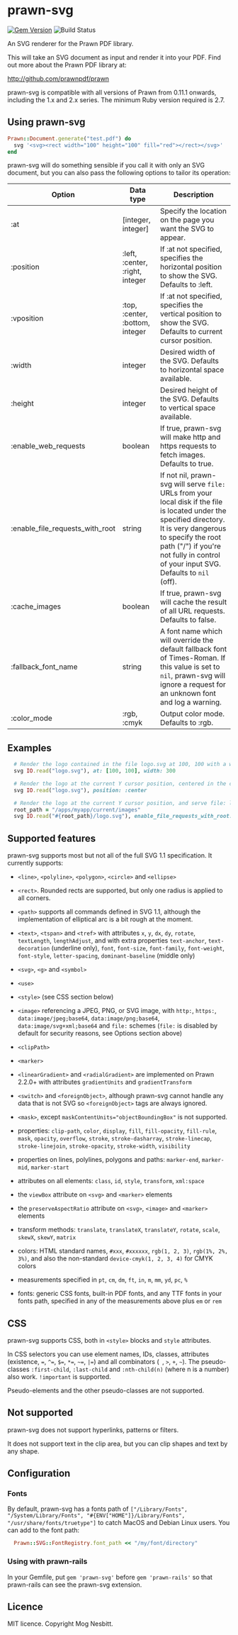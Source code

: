 # prawn-svg

[![Gem Version](https://badge.fury.io/rb/prawn-svg.svg)](https://badge.fury.io/rb/prawn-svg)
![Build Status](https://github.com/mogest/prawn-svg/actions/workflows/test.yml/badge.svg?branch=master)

An SVG renderer for the Prawn PDF library.

This will take an SVG document as input and render it into your PDF.  Find out more about the Prawn PDF library at:

  http://github.com/prawnpdf/prawn

prawn-svg is compatible with all versions of Prawn from 0.11.1 onwards, including the 1.x and 2.x series.
The minimum Ruby version required is 2.7.

## Using prawn-svg

```ruby
Prawn::Document.generate("test.pdf") do
  svg '<svg><rect width="100" height="100" fill="red"></rect></svg>'
end
```

prawn-svg will do something sensible if you call it with only an SVG document, but you can also
pass the following options to tailor its operation:

Option      | Data type | Description
----------- | --------- | -----------
:at         | [integer, integer] | Specify the location on the page you want the SVG to appear.
:position   | :left, :center, :right, integer | If :at not specified, specifies the horizontal position to show the SVG.  Defaults to :left.
:vposition  | :top, :center, :bottom, integer | If :at not specified, specifies the vertical position to show the SVG.  Defaults to current cursor position.
:width      | integer   | Desired width of the SVG.  Defaults to horizontal space available.
:height     | integer   | Desired height of the SVG.  Defaults to vertical space available.
:enable_web_requests | boolean | If true, prawn-svg will make http and https requests to fetch images.  Defaults to true.
:enable_file_requests_with_root | string | If not nil, prawn-svg will serve `file:` URLs from your local disk if the file is located under the specified directory. It is very dangerous to specify the root path ("/") if you're not fully in control of your input SVG.  Defaults to `nil` (off).
:cache_images | boolean   | If true, prawn-svg will cache the result of all URL requests. Defaults to false.
:fallback_font_name | string | A font name which will override the default fallback font of Times-Roman.  If this value is set to `nil`, prawn-svg will ignore a request for an unknown font and log a warning.
:color_mode | :rgb, :cmyk | Output color mode.  Defaults to :rgb.

## Examples

```ruby
  # Render the logo contained in the file logo.svg at 100, 100 with a width of 300
  svg IO.read("logo.svg"), at: [100, 100], width: 300

  # Render the logo at the current Y cursor position, centered in the current bounding box
  svg IO.read("logo.svg"), position: :center

  # Render the logo at the current Y cursor position, and serve file: links relative to its directory
  root_path = "/apps/myapp/current/images"
  svg IO.read("#{root_path}/logo.svg"), enable_file_requests_with_root: root_path
```

## Supported features

prawn-svg supports most but not all of the full SVG 1.1 specification.  It currently supports:

 - `<line>`, `<polyline>`, `<polygon>`, `<circle>` and `<ellipse>`

 - `<rect>`.  Rounded rects are supported, but only one radius is applied to all corners.

 - `<path>` supports all commands defined in SVG 1.1, although the
   implementation of elliptical arc is a bit rough at the moment.

 - `<text>`, `<tspan>` and `<tref>` with attributes `x`, `y`, `dx`, `dy`, `rotate`, `textLength`, `lengthAdjust`,
   and with extra properties `text-anchor`, `text-decoration` (underline only), `font`, `font-size`, `font-family`,
   `font-weight`, `font-style`, `letter-spacing`, `dominant-baseline` (middle only)

 - `<svg>`, `<g>` and `<symbol>`

 - `<use>`

 - `<style>` (see CSS section below)

 - `<image>` referencing a JPEG, PNG, or SVG image,  with `http:`, `https:`, `data:image/jpeg;base64`,
   `data:image/png;base64`, `data:image/svg+xml;base64` and `file:` schemes (`file:` is disabled by default for
   security reasons, see Options section above)

 - `<clipPath>`

 - `<marker>`

 - `<linearGradient>` and `<radialGradient>` are implemented on Prawn 2.2.0+ with attributes `gradientUnits` and
   `gradientTransform`

 - `<switch>` and `<foreignObject>`, although prawn-svg cannot handle any data that is not SVG so `<foreignObject>`
   tags are always ignored.

 - `<mask>`, except `maskContentUnits="objectBoundingBox"` is not supported.

 - properties: `clip-path`, `color`, `display`, `fill`, `fill-opacity`, `fill-rule`, `mask`, `opacity`, `overflow`,
   `stroke`, `stroke-dasharray`, `stroke-linecap`, `stroke-linejoin`, `stroke-opacity`, `stroke-width`,
   `visibility`

 - properties on lines, polylines, polygons and paths: `marker-end`, `marker-mid`, `marker-start`

 - attributes on all elements: `class`, `id`, `style`, `transform`, `xml:space`

 - the `viewBox` attribute on `<svg>` and `<marker>` elements

 - the `preserveAspectRatio` attribute on `<svg>`, `<image>` and `<marker>` elements

 - transform methods: `translate`, `translateX`, `translateY`, `rotate`, `scale`, `skewX`, `skewY`, `matrix`

 - colors: HTML standard names, `#xxx`, `#xxxxxx`, `rgb(1, 2, 3)`, `rgb(1%, 2%, 3%)`, and also the non-standard
   `device-cmyk(1, 2, 3, 4)` for CMYK colors

 - measurements specified in `pt`, `cm`, `dm`, `ft`, `in`, `m`, `mm`, `yd`, `pc`, `%`

 - fonts: generic CSS fonts, built-in PDF fonts, and any TTF fonts in your fonts path, specified in any of the
   measurements above plus `em` or `rem`

## CSS

prawn-svg supports CSS, both in `<style>` blocks and `style` attributes.

In CSS selectors you can use element names, IDs, classes, attributes (existence, `=`, `^=`, `$=`, `*=`, `~=`, `|=`)
and all combinators (` `, `>`, `+`, `~`).
The pseudo-classes `:first-child`, `:last-child` and `:nth-child(n)` (where n is a number) also work.
`!important` is supported.

Pseudo-elements and the other pseudo-classes are not supported.

## Not supported

prawn-svg does not support hyperlinks, patterns or filters.

It does not support text in the clip area, but you can clip shapes and text by any shape.

## Configuration

### Fonts

By default, prawn-svg has a fonts path of `["/Library/Fonts", "/System/Library/Fonts",
"#{ENV["HOME"]}/Library/Fonts", "/usr/share/fonts/truetype"]` to catch MacOS and Debian Linux users.  You can add
to the font path:

```ruby
  Prawn::SVG::FontRegistry.font_path << "/my/font/directory"
```

### Using with prawn-rails

In your Gemfile, put `gem 'prawn-svg'` before `gem 'prawn-rails'` so that prawn-rails can see the prawn-svg extension.

## Licence

MIT licence.  Copyright Mog Nesbitt.
